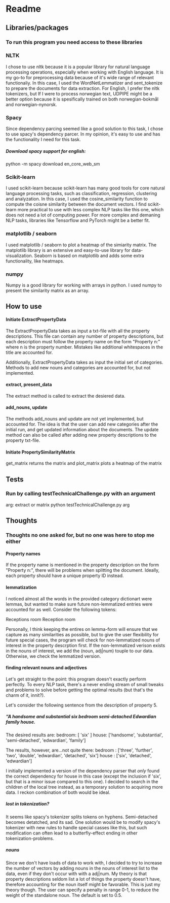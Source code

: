 # Readme

## Libraries/packages 
### To run this program you need access to these libraries

### NLTK
I chose to use nltk because it is a popular library for natural language processing operations, especially when working with English language. It is my go-to for preprocessing data because of it's wide range of relevant functionaliy. In this case, I used the WordNetLemmatizer and sent_tokenize to prepare the documents for data extraction. For English, I prefer the nltk tokenizers, but If I were to process norwegian text, UDPIPE might be a better option because it is spesifically trained on both norwegian-bokmål and norwegian-nynorsk.

### Spacy
Since dependency parcing seemed like a good solution to this task, I chose to use spacy's dependency parcer. In my opinion, it's easy to use and has the functionality I need for this task. 

##### Download spacy support for english:
python -m spacy download en_core_web_sm

### Scikit-learn
I used scikit-learn because scikit-learn has many good tools for core natural language processing tasks, such as classification, regression, clustering and analyzation. In this case, I used the cosine_similarity function to compute the coisne similarity between the document vectors. I find scikit-learn more practical to use with less complex NLP tasks like this one, which does not need a lot of computing power. For more complex and demaning NLP tasks, libraries like Tensorflow and PyTorch might be a better fit. 

### matplotlib / seaborn
I used matplotlib / seaborn to plot a heatmap of the simiarity matrix. The matplotlib library is an extensive and easy-to-use library for data-visualization. Seaborn is based on matplotlib and adds some extra functionality, like heatmaps. 

### numpy
Numpy is a good library for working with arrays in python. I used numpy to present the similarity matrix as an array. 

## How to use
#### Initiate ExtractPropertyData
The ExtractPropertyData takes as input a txt-file with all the property descriptions. This file can contain any number of property descriptions, but each description must follow the property name on the form "Property n:" where n is the property number. Mistakes like additional whitespaces in the title are accounted for. 

Additionally, ExtractPropertyData takes as input the initial set of categories. Methods to add new nouns and categories are accounted for, but not implemented. 

#### extract, present_data
The extract method is called to extract the desiered data. 

#### add_nouns, update 
The methods add_nouns and update are not yet implemented, but accounted for. The idea is that the user can add new categories after the initial run, and get updated information about the documents. The update method can also be called after adding new property descriptions to the property txt-file. 

#### Initiate PropertySimilarityMatrix
get_matrix returns the matrix and plot_matrix plots a heatmap of the matrix

## Tests
### Run by calling testTechnicalChallenge.py with an argument
arg: extract or matrix
python testTechnicalChallenge.py arg

## Thoughts
###  Thoughts no one asked for, but no one was here to stop me either

#### Property names
If the property name is mentioned in the property description on the form "Property n:", there will be problems when splitting the document. Ideally, each property should have a unique property ID instead.


#### lemmatization
I noticed almost all the words in the provided category dictionart were lemmas, but wanted to make sure future non-lemmatized entries were accounted for as well. Consider the following tokens:

Receptions room
Reception room

Personally, I think keeping the entires on lemma-form will ensure that we capture as many similarities as possible, but to give the user flexibility for future special cases, the program will check for non-lemmatized nouns of interest in the property descrption first. If the non-lemmatized verison exists in the nouns of interest, we add the (noun, adj|num) touple to our data. Otherwise, we check the lemmatized version.


#### finding relevant nouns and adjectives
Let's get straight to the point: this program doesn't exactly perform perfectly. To every NLP task, there's a never ending stream of small tweaks and problems to solve before getting the optimal results (but that's the charm of it, innit?). 

Let's consider the following sentence from the description of property 5.

##### “A handsome and substantial six bedroom semi-detached Edwardian family house.

The desired results are:
bedroom: [ 'six' ]
house: ['handsome', 'substantial', 'semi-detached', 'edwardian', 'family']

The results, however, are...not quite there: 
bedroom : ['three', 'further', 'two', 'double', 'edwardian', 'detached', 'six']
house : ['six', 'detached', 'edwardian']

I initially implemented a version of the dependency parser that *only* found the correct dependency for house in this case (except the inclusion if 'six', but that is a minor issue compared to this one). I decided to search in the children of the local tree instead, as a temporary solution to acquiring more data. I reckon combination of both would be ideal. 

##### lost in tokenization?
It seems like spacy's tokenizer splits tokens on hyphens. Semi-detached becomes detatched, and its sad. One solution would be to modify spacy's tokenizer with new rules to handle special casses like this, but such modification can often lead to a butterfly-effect ending in other tokenization-problems. 

##### nouns
Since we don't have loads of data to work with, I decided to try to increase the number of vectors by adding nouns in the nouns of interest list to the data, even if they don't occur with with a adj|num. My theory is that property descriptions seldom list a lot of things the property doesn't have, therefore accounting for the noun itself might be favorable. This is just my theory though. The user can specify a penalty in range 0-1, to reduce the weight of the standalone noun. The default is set to 0.5. 
